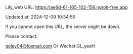 Lily_web URL: https://ae6d-61-165-102-156.ngrok-free.app

Updated at: 2024-12-09 10:34:56

If you cannot open this URL, the server might be down.

Please contact: 

goley04@foxmail.com Or Wechat:GL_yeaH